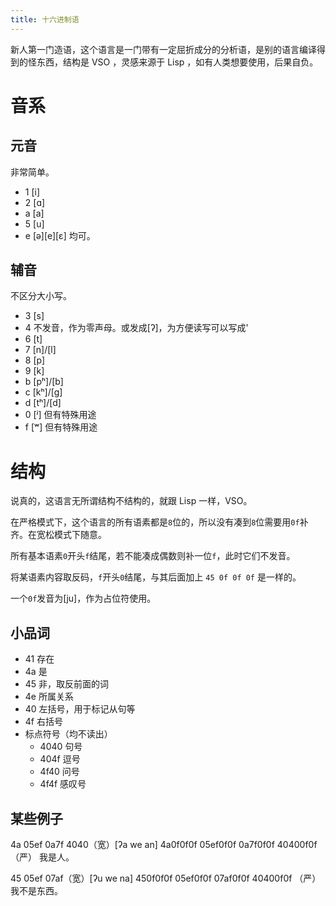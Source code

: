 ```yaml
---
title: 十六进制语
---
```

新人第一门造语，这个语言是一门带有一定屈折成分的分析语，是别的语言编译得到的怪东西，结构是 VSO ，灵感来源于 Lisp ，如有人类想要使用，后果自负。
# 音系
## 元音
非常简单。
- 1 [i]
- 2 [ɑ]
- a [a]
- 5 [u]
- e [ə][e][ɛ] 均可。
## 辅音
不区分大小写。
- 3 [s]
- 4 不发音，作为零声母。或发成[ʔ]，为方便读写可以写成'
- 6 [t]
- 7 [n]/[l]
- 8 [p]
- 9 [k]
- b [pʰ]/[b]
- c [kʰ]/[g]
- d [tʰ]/[d]
- 0 [ʲ] 但有特殊用途
- f [ʷ] 但有特殊用途

# 结构
说真的，这语言无所谓结构不结构的，就跟 Lisp 一样，VSO。

在严格模式下，这个语言的所有语素都是`8`位的，所以没有凑到`8`位需要用`0f`补齐。在宽松模式下随意。

所有基本语素`0`开头`f`结尾，若不能凑成偶数则补一位`f`，此时它们不发音。

将某语素内容取反码，`f`开头`0`结尾，与其后面加上 `45 0f 0f 0f` 是一样的。

一个`0f`发音为[ju]，作为占位符使用。
## 小品词

- 41 存在
- 4a 是
- 45 非，取反前面的词
- 4e 所属关系
- 40 左括号，用于标记从句等
- 4f 右括号
- 标点符号（均不读出）
  * 4040 句号
  * 404f 逗号
  * 4f40 问号
  * 4f4f 感叹号

## 某些例子
4a 05ef 0a7f 4040（宽）[ʔa we an]
4a0f0f0f 05ef0f0f 0a7f0f0f 40400f0f （严）
我是人。

45 05ef 07af（宽）[ʔu we na]
450f0f0f 05ef0f0f 07af0f0f 40400f0f （严）
我不是东西。